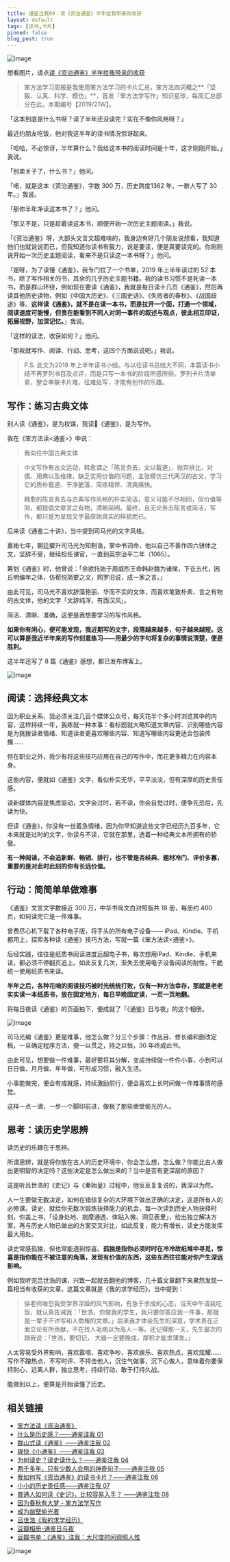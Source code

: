 ```yaml
---
title: 通鉴注我09：读《资治通鉴》半年给我带来的收获
layout: default
tags: [读书,卡片]
pinned: false
blog_post: true
---
```



![image](https://upload-images.jianshu.io/upload_images/32598-09526fc72b453160?imageMogr2/auto-orient/strip%7CimageView2/2/w/1240)

想看图片，请点[读《资治通鉴》半年给我带来的收获](https://mp.weixin.qq.com/s?__biz=MzA4MTQ0NDQxNg==&mid=2650640223&idx=1&sn=6cb0967ce0b5b6c72f7dc7caaa989842&chksm=879dc470b0ea4d661660f42af807d5397cc925edaa2e76a6b911b2b2f7d5c20f878dfac34f16&token=1061569471&lang=zh_CN#rd)


> 笨方法学习周报是我使用笨方法学习的卡片汇总，笨方法四词概之**「坚毅、认真、科学、模仿」**，首发「笨方法学写作」知识星球，每周汇总部分在此。本期编号【2019/21W】。

「这本到底是什么书呀？读了半年还没读完？实在不像你风格呀？」

最近约朋友吃饭，他对我这半年的读书情况惊讶起来。

「哈哈，不必惊讶，半年算什么？我给这本书的阅读时间是十年，这才刚刚开始。」我说。

「别卖关子了，什么书？」他问。

「喏，就是这本《资治通鉴》，字数 300 万，历史跨度1362 年，一群人写了 30 年。」我说。

「那你半年净读这本书了？」他问。

「那又不是，只是趁着读这本书，顺便开始一次历史主题阅读。」我说。

「《资治通鉴》呀，大部头文言文超难啃的，我身边有好几个朋友说想看，我知道他们也就说说而已，但我知道你读书有毅力，说是要读，便是真要读完的。你刚刚说开始一次历史主题阅读，看来不是只读这一本书呀？」他问。

「是呀，为了读懂《通鉴》，我专门拉了一个书单，2019 年上半年读过的 52 本书，除了写作相关的书，其余的几乎历史主题书籍。我的读书习惯不是死读一本书，而是群山环绕，例如现在要读《通鉴》，我就是每日读十几页《通鉴》，然后再读其他历史读物，例如《中国大历史》、《三国史话》、《失败者的春秋》、《战国歧途》等。**这样读《通鉴》，就不是在读一本书，而是拉开一个面，打通一个领域，阅读速度可能慢，但贵在能看到不同人对同一事件的叙述与观点，彼此相互印证，拓展视野，加深记忆。**」我说。

「这样的读法，收获如何？」他问。

「那我就写作、阅读、行动、思考，这四个方面说说吧。」我说。

> P.S. 此文为2019 年上半年读书小结。与以往读书总结大不同，本篇读书小结不再罗列书目及点评，而是只写一本书的阶段所感所得。罗列卡片清单易，整合串联卡片难，往难处写，才能有创作的乐趣。

## 写作：练习古典文体

别人读《通鉴》，是为权谋，我读《通鉴》，是为写作。

我在《笨方法读<通鉴>》中说：

> 我向往中国古典文体

> 中文写作有古文运动，韩愈谓之「陈言务去，文以载道」，抛弃排比、对偶、用典以及格律，缺乏实用价值的问题，主张模仿三代两汉的古文，学习它的质朴载道、干净脆落、简练精悍、清爽痛快。
> 
> 韩愈的陈言务去与古典写作风格的朴实简洁，意义可能不尽相同，但价值等同，都提倡文章言之有物，清晰简明。最终，且无论务去陈言或简洁，写作，都只是为呈现文字最原始真实的样貌而已。

后来读《通鉴二十讲》，当中提到司马光的文字风格。

嘉祐七年，朝廷擢升司马光为知制诰，掌中书词命，他以自己不善作四六骈体之文，坚辞不受，继续担任谏官，一直到英宗治平二年（1065）。

筹划《通鉴》时，他曾说：「余欲托始于周威烈王命韩赵魏为诸侯，下讫五代，因丘明编年之体，仿荀悦简要之文，网罗旧说，成一家之言。」

由此可见，司马光不喜欢辞藻艳丽、华而不实的文体，而喜欢笔致朴素、言之有物的古文体，他的文字「文辞纯浑，有西汉风」。

简洁、清晰、准确，这便是我想要学习的写作风格。

**如果你有闲心，便可能发现，我近期写的文字，段落越来越多，句子越来越短。这可以算是我近半年来的写作刻意练习——用最少的字句将复杂的事情说清楚，便是胜利。**

这半年还写了 8 篇《通鉴》感想，都已发布博客上。

![image](https://upload-images.jianshu.io/upload_images/32598-9a28e00ff5dbcf9d?imageMogr2/auto-orient/strip%7CimageView2/2/w/1240)


## 阅读：选择经典文本

因为职业关系，我必须关注几百个媒体公众号，每天花半个多小时浏览其中的内容，这样持续一年，我练就一种本事：看标题就大略知道文章内容、识别哪些内容是为挑拨读者情绪、知道读者更喜欢哪些内容、知道写哪些内容更适合包装传播……

但在职业之外，我少有将这些技巧应用在自己的写作中，而花更多精力在内容本身。

这些内容，便就如《通鉴》文字，看似朴实无华，平平淡淡，但有深厚的历史责任感。

读新媒体内容是焦虑驱动，文字会过时，若不读，你会自觉过时，便争先恐后，先读为快。

但读《通鉴》，你没有一丝着急情绪，因为你早知道这些文字已经历九百多年，它本来就是过时的文字，你读与不读，它就在那里，透着一种经典文本所拥有的骄傲。

**有一种阅读，不会追新鲜、畅销、排行，也不管是否经典、题材冷门、评价多寡，重要的是对此时此刻的你有长远价值。**

## 行动：简简单单做难事

《通鉴》文言文字数接近 300 万，中华书局文白对照版共 18 册，每册约 400 页，如何读完它是一件难事。

曾费尽心机下载了各种电子版，将手头的所有电子设备—— iPad、Kindle、手机都用上，探索各种读《通鉴》技巧方法，写就一篇《笨方法读<通鉴>》。

后经实践，往往是纸质书阅读进度远超电子书，每次想用iPad、Kindle、手机来读，都必须不停翻页追上。如此反复几次，渐失去使用电子设备阅读的耐性，干脆统一使用纸质书来读。

**半年之后，各种花哨的阅读技巧被时光统统打败，仅有一种方法幸存，那就是老老实实读一本纸质书，放在固定地方，每日早晚固定读，一页一页地翻。**

将每日夜读《通鉴》的页面拍下，便成就了「《通鉴》日与夜」的这个相册。

![image](https://upload-images.jianshu.io/upload_images/32598-a80b45fdef3aeb7f?imageMogr2/auto-orient/strip%7CimageView2/2/w/1240)

司马光编《通鉴》更是难事，他怎么做？分三个步骤：作丛目、修长编和删改定稿，一旦确定程序方法，便一以贯之，持之以恒，30 年终成此书。

由此可见，想要做一件难事，最好要将其分解，变成持续做一件件小事，小到可以日日做、月月做、年年做，可形成习惯，融入生活。

小事能做完，便会有成就感，持续激励前行，便会喜欢上长时间做一件难事情的感觉。

这样一点一滴，一步一个脚印前进，像极了那些凿壁偷光的人。

## 思考：读历史学思辨

读历史的乐趣在于思辨。

所谓思辨，就是将你放在古人的历史环境中，你会怎么想，怎么做？你能比古人做出更明智的决定吗？这些决定是怎么做出来的？当中是否有更深层的原因？

这是听吕世浩的《史记》与《秦始皇》过程中，他反反复复说的，我深以为然。

人一生要做无数决定，如何在错综复杂的大环境下做出正确的决定，这是所有人的必修课。读史，就给你无数次锻炼抉择能力的机会，每一次读到历史人物抉择时刻，你盖上书，「设身处地、揣摩通透、体贴入微、洞见表里」，给出独立解决方案，再与历史人物已做出的方案交叉对比，如此反复，能力有增长，读史方能发挥最大用处。

读史常感孤独，但也常能遇到惊喜。**孤独是指你必须时时在冷冷故纸堆中寻觅，惊喜是指你能在不被注意的角落，发现有价值的东西，这些东西往往能对你产生深远影响。**

例如我听完吕世浩的课，兴致一起就去翻他的博客，几十篇文章翻下来果然发现一篇相当有收获的文章，这篇文章就是《我的求学经历》，当中提到：

> 徐老师唯恐我受学界浮躁的风气影响，有急于求成的心态，当天中午请我吃饭，就认真告诫我：「世浩，你做我的学生，我只要你答应我一件事，那就是一辈子不许写和人商榷的文章。」后来我才体会先生的深意，学术贵在正面立论有所贡献，不在找人毛病以为高人一等。还记得那一天，先生屡次的跟我说：「世浩，要切记， 大器一定要晚成，厚积才能求薄发。」

人太容易受外界影响，喜欢嚣喧、喜欢争吵、喜欢娱乐、喜欢热点、喜欢炫耀……写作不蹭热点、不写时评、不抨击他人，沉住气做事，沉下心做人，意味着你要保持耐心，远离人群，独立思考，持续行动，敢于打持久战。

能做到以上，便算是开始读懂了历史。

## 相关链接

* [笨方法读《资治通鉴》 ](https://mp.weixin.qq.com/s?__biz=MzA4MTQ0NDQxNg==&mid=2650640177&idx=1&sn=be3c542f9625a91471a6d106e7dd5936&chksm=879dc41eb0ea4d0809282870e3427783263ef1723a3642ffe8b0002271d8b315de19cf5a07b9&token=2139054589&lang=zh_CN#rd)
* [什么是历史感？——通鉴注我 01](https://www.cnfeat.com/blog/2019/05/08/Mirror01/)
* [群山式读《通鉴》——通鉴注我 02](https://www.cnfeat.com/blog/2019/05/11/Mirror02/)
*  [爽快《小通鉴》——通鉴注我 03](https://www.cnfeat.com/blog/2019/05/14/Mirror03/)
*  [为何读史？读史读什么？——通鉴注我 04](https://www.cnfeat.com/blog/2019/06/04/Mirror04/)
* [两千多年，只有少数人会用的神奇句子——通鉴注我 05](https://www.cnfeat.com/blog/2019/06/23/Mirror05/)
* [我如何写《资治通鉴》的读书卡片？——通鉴注我 06](https://www.cnfeat.com/blog/2019/06/24/Mirror06/)
* [小小的历史责任感——通鉴注我 07](https://www.cnfeat.com/blog/2019/07/05/Mirror07/)
* [普通人如何读《史记》，比较容易入手？ ——通鉴注我 08](https://www.cnfeat.com/blog/2019/07/27/Mirror08/)
* [因为春秋有大梦 - 笨方法学写作](https://www.cnfeat.com/blog/2019/07/28/SpringAutumn/)
* [成为凿壁偷光者](https://mp.weixin.qq.com/s?__biz=MzA4MTQ0NDQxNg==&mid=2650640114&idx=1&sn=bbe29f57e844811dc0b39d3ca5c2c5cc&chksm=879dc5ddb0ea4ccb9da218c4fac6d7fc6bdec248bca7fc257ff372b56bb92f4239db273997ff&token=2139054589&lang=zh_CN#rd)
* [吕世浩《我的求学经历》](http://blog.sina.com.cn/s/blog_8db61e980101abem.html)
* [豆瓣相册-通鉴日与夜](https://www.douban.com/photos/album/1688744965/)
* [豆瓣书单：《通鉴》注我：大尺度时间观照人性](https://www.douban.com/doulist/113911619/)


![image](https://upload-images.jianshu.io/upload_images/32598-fbcd1ceb6a6483ef?imageMogr2/auto-orient/strip%7CimageView2/2/w/1240)
